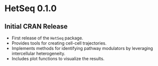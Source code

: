 # HetSeq 0.1.0

## Initial CRAN Release

- First release of the `HetSeq` package.
- Provides tools for creating cell-cell trajectories.
- Implements methods for identifying pathway modulators by leveraging intercellular heterogeneity.
- Includes plot functions to visualize the results.
